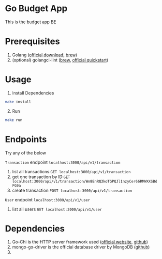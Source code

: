 # Go Budget App

This is the budget app BE

# Prerequisites

1. Golang ([official download](https://go.dev/dl/), [brew](https://formulae.brew.sh/formula/go))
2. (optional) golangci-lint ([brew](https://formulae.brew.sh/formula/golangci-lint), [official quickstart](https://golangci-lint.run/welcome/quick-start/)) 

# Usage

1. Install Dependencies
```bash
make install
```

2. Run
```bash
make run
```

# Endpoints
Try any of the below

`Transaction` endpoint `localhost:3000/api/v1/transaction`
1. list all transactions `GET localhost:3000/api/v1/transaction`
2. get one transaction by ID `GET localhost:3000/api/v1/transaction/Wn8EnRQ3koTGPQJl1nzyCer66RMWXXSBdPG9a`
3. create transaction `POST localhost:3000/api/v1/transaction`

`User` endpoint `localhost:3000/api/v1/user`
1. list all users `GET localhost:3000/api/v1/user`

# Dependencies

1. Go-Chi is the HTTP server framework used ([official website](https://go-chi.io/#/README), [github](https://github.com/go-chi/chi))
2. mongo-go-driver is the official database driver by MongoDB ([github](https://github.com/mongodb/mongo-go-driver))
3. 
